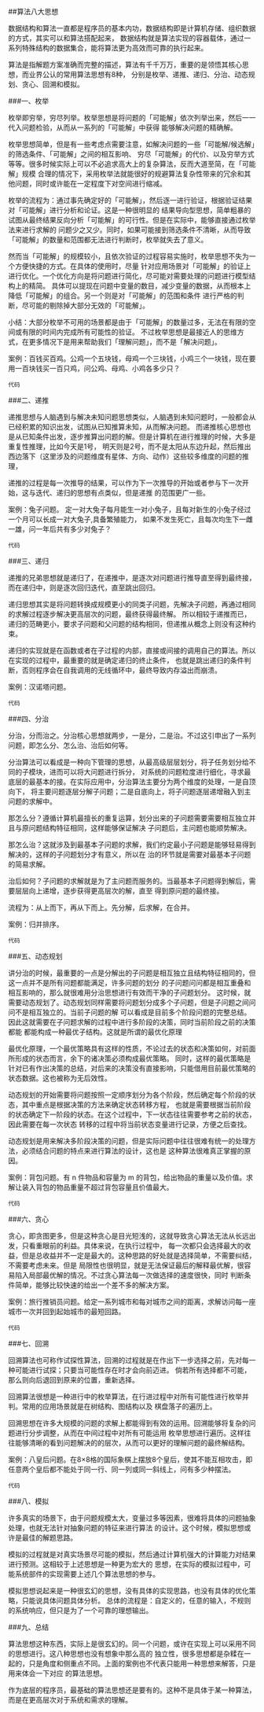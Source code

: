 ##算法八大思想

数据结构和算法一直都是程序员的基本内功，数据结构即是计算机存储、组织数据的方式，其实可以和算法搭配起来，
数据结构就是算法实现的容器载体，通过一系列特殊结构的数据集合，能将算法更为高效而可靠的执行起来。

算法是指解题方案准确而完整的描述，算法有千千万万，重要的是领悟其核心思想，而业界公认的常用算法思想有8种，
分别是枚举、递推、递归、分治、动态规划、贪心、回溯和模拟。


###一、枚举

枚举即穷举，穷尽列举。枚举思想是将问题的「可能解」依次列举出来，然后一一代入问题检验，从而从一系列的「可能解」中获得
能够解决问题的精确解。

枚举思想简单，但是有一些考虑点需要注意，如解决问题的一些「可能解/候选解」的筛选条件、「可能解」之间的相互影响、
穷尽「可能解」的代价、以及穷举方式等等。很多时候实际上可以不必追求高大上的复杂算法，反而大道至简，在「可能解」规模
合理的情况下，采用枚举法就能很好的规避算法复杂性带来的冗余和其他问题，同时或许能在一定程度下对空间进行缩减。

枚举的流程为：通过事先确定好的「可能解」，然后逐一进行验证，根据验证结果对「可能解」进行分析和论证。这是一种很明显的
结果导向型思想，简单粗暴的试图从最终结果反向分析「可能解」的可行性。但是在实际中，能够直接通过枚举法来进行求解的
问题少之又少。同时，如果可能接到筛选条件不清晰，从而导致「可能解」的数量和范围都无法进行判断时，枚举就失去了意义。

然而当「可能解」的规模较小，且依次验证的过程容易实施时，枚举思想不失为一个方便快捷的方式。在具体的使用时，尽量
针对应用场景对「可能解」的验证上进行优化。一个优化方向是将问题进行简化，尽可能对需要处理的问题进行模型结构上的精简。
具体可以提现在问题中变量的数目，减少变量的数据，从而根本上降低「可能解」的组合。另一个则是对「可能解」的范围和条件
进行严格的判断，尽可能的剔除掉大部分无效的「可能解」。

小结：大部分枚举不可用的场景都是由于「可能解」的数量过多，无法在有限的空间或有限的时间内完成所有可能性的验证。
不过枚举思想是最接近人的思维方式，在更多情况下是用来帮助我们「理解问题」，而不是「解决问题」。

案例：百钱买百鸡。公鸡一个五块钱，母鸡一个三块钱，小鸡三个一块钱，现在要用一百块钱买一百只鸡，问公鸡、母鸡、小鸡各多少只？
````
代码
````

###二、递推

递推思想与人脑遇到与解决未知问题思想类似，人脑遇到未知问题时，一般都会从已经积累的知识出发，试图从已知推算未知，从而解决问题。
而递推核心思想也是从已知条件出发，逐步推算出问题的解。但是计算机在进行推理的时候，大多是重复性推理，比如今天是1号，
明天则是2号，而不是太阳从东边升起，然后推出西边落下（这里涉及的问题维度有星体、方向、动作）这些较多维度的问题的推理，

递推的过程是每一次推导的结果，可以作为下一次推导的开始或者参与下一次开始，这与迭代、递归的思想有点类似，但是递推
的范围更广一些。

案例：兔子问题。 定一对大兔子每月能生一对小兔子，且每对新生的小兔子经过一个月可以长成一对大兔子,具备繁殖能力，
如果不发生死亡，且每次均生下一雌一雄，问一年后共有多少对兔子？

````
代码
````

###三、递归

递推的兄弟思想就是递归了，在递推中，是逐次对问题进行推导直至得到最终接，而在递归中，则是逐次回归迭代，直至跳出回归。

递归思想其实是将问题转换成规模更小的同类子问题，先解决子问题，再通过相同的求解过程逐步解决更高层次的问题，最终获得最终解。
所以相较于递推而已，递归的范畴更小，要求子问题和父问题的结构相同，但递推从概念上则没有这种约束。

递归的实现就是在函数或者在子过程的内部，直接或间接的调用自己的算法。所以在实现的过程中，最重要的就是确定递归的终止条件，
也就是跳出递归的条件判断，否则程序会在自我调用的无线循环中，最终导致内存溢出而崩溃。

案例：汉诺塔问题。

````
代码
````


###四、分治

分治，分而治之。分治核心思想就两步，一是分，二是治。不过这引申出了一系列问题，即怎么分、怎么治、治后如何等。

分治算法可以看成是一种向下管理的思想，从最高级层层划分，将子任务划分给不同的子模块，进而可以将大问题进行拆分，
对系统的问题粒度进行细化，寻求最底层的最基本的接。在实际应用中，分治算法主要分为两个维度的处理，一是自顶向下，
将主要问题逐层分解子问题；二是自底向上，将子问题逐层递增融入到主问题的求解中。

那怎么分？遵循计算机最擅长的重复运算，划分出来的子问题需要需要相互独立并且与原问题结构特征相同，这样能够保证解决
子问题后，主问题也能顺势解决。

那怎么治？这就涉及到最基本子问题的求解，我们约定最小子问题是能够轻易得到解决的，这样的子问题划分才有意义，所以在
治的环节就是需要对最基本子问题的简易求解。

治后如何？子问题的求解就是为了主问题而服务的。当最基本子问题得到解后，需要层层向上递增，逐步获得更高层次的解，直至
得到原问题的最终接。

流程为：从上而下，再从下而上。先分解，后求解，在合并。

案例：归并排序。

````
代码
````


###五、动态规划

讲分治的时候，最重要的一点是分解出的子问题是相互独立且结构特征相同的，但这一点并不是所有问题都能满足，许多问题的划分
的子问题问问都是相互重叠和相互影响的，那么就很难用分治思想进行有效而干净的子问题划分。
这时候，就需要动态规划了。动态规划同样需要将问题划分成多个子问题，但是子问题之间问问不是相互独立的。当前子问题的解
可以看成是目前多个阶段问题的完整总结。因此这就需要在子问题求解的过程中进行多阶段的决策，同时当前阶段之前的决策都能
都能构成一种最优子结构。这就是所谓的最优化原理

最优化原理，一个最优策略具有这样的性质，不论过去的状态和决策如何，对前面所形成的状态而言，余下的诸决策必须构成最优策略。
同时，这样的最优策略是针对已有作出决策的总结，对后来的决策没有直接影响，只能借用目前最优策略的状态数据。这也被称为无后效性。

动态规划的开始需要将问题按照一定顺序划分为各个阶段，然后确定每个阶段的状态，其中重点是根据决策的方法来确定状态转移方程，
也就是需要根据当前阶段的状态确定下一阶段的状态。在这个过程中，下一状态往往需要参考之前的状态，因此需要在每一次状态
转移的过程中将当前状态变量进行记录，方便之后查找。

动态规划是用来解决多阶段决策的问题，但是实际问题中往往很难有统一的处理方法，必须结合问题的特点来进行算法的设计，这也是
这种算法很难真正掌握的原因。

案例：背包问题。有 n 件物品和容量为 m 的背包，给出物品的重量以及价值。求解让装入背包的物品重量不超过背包容量且价值最大。

````
代码
````


###六、贪心

贪心，即贪图更多，但是这种贪心是目光短浅的，这就导致贪心算法无法从长远出发，只看重眼前的利益。具体来说，在执行过程中，
每一次都只会选择最大的收益，但是总收益并不一定是最大的。这种思路的好处就是选择简单，不需要纠结，不需要考虑未来。但是
局限性也很明显，就是无法保证最后的解释最优解，很容易陷入局部最优解的情况。不过贪心算法每一次做选择的速度很快，同时
判断条件简单，能够比较快速的给出一个差不多的解决方案。

案例：旅行推销员问题。给定一系列城市和每对城市之间的距离，求解访问每一座城市一次并回到起始城市的最短回路。

````
代码
````


###七、回溯

回溯算法也可称作试探性算法，回溯的过程就是在作出下一步选择之前，先对每一种可能进行试探；只要当可能性存在时才会向前迈进。
倘若所有选择都不可能，那么则向后退回到原来的位置，重新选择。

回溯算法很想是一种进行中的枚举算法，在行进过程中对所有可能性进行枚举并判。常用的应用场景就是在树结构、图结构以及
棋盘落子的遍历上。

回溯思想在许多大规模的问题的求解上都能得到有效的运用。回溯能够将复杂的问题进行分步调整，从而在中间过程中对所有可能运用
枚举思想进行遍历。这样往往能够清晰的看到问题解决的的层次，从而可以更好的理解问题的最终解结构。

案例：八皇后问题。在8×8格的国际象棋上摆放8个皇后，使其不能互相攻击，即任意两个皇后都不能处于同一行、同一列或同一斜线上，问有多少种摆法。

````
代码
````

###八、模拟

许多真实的场景下，由于问题规模太大，变量过多等因素，很难将具体的问题抽象处理，也就无法针对抽象问题的特征来进行算法
的设计。这个时候，模拟思想或许是最佳的解题思路。

模拟的过程就是对真实场景尽可能的模拟，然后通过计算机强大的计算能力对结果进行预测。这相较于上述思想是一种更为宏大的
思想，在实际的模拟过程中，可能系统部件的实现需要上述几个算法思想的参与。

模拟思想说起来是一种很玄幻的思想，没有具体的实现思路，也没有具体的优化策略，只能说具体问题具体分析。
总体的流程是：自定义的，任意的输入，不规则的系统响应，但只是为了一个可靠的理想输出。


###九、总结

算法思想这种东西，实际上是很玄幻的。同一个问题，或许在实现上可以采用不同的思想进行。这八种思想也没有想象中那么高的
独立性，很多思想都是杂糅在一起的，只是角度和侧重点不同。上面的案例也不代表只能用一种思想来解答，只是用来体会一下对应
的算法思想。

作为底层的程序员，最基础的算法思想还是要有的。这种不是具体于某一种算法，而是在更高层次对于系统和需求的理解。